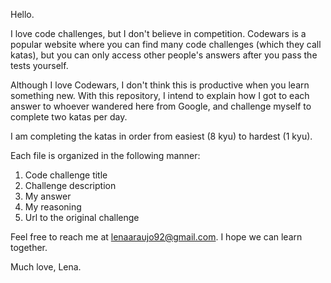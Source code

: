 Hello.

I love code challenges, but I don't believe in competition. Codewars is a popular website where you can find many code challenges (which they call katas), but you can only access other people's answers after you pass the tests yourself.

Although I love Codewars, I don't think this is productive when you learn something new. With this repository, I intend to explain how I got to each answer to whoever wandered here from Google, and challenge myself to complete two katas per day.

I am completing the katas in order from easiest (8 kyu) to hardest (1 kyu).

Each file is organized in the following manner:

1. Code challenge title
2. Challenge description
3. My answer
4. My reasoning
5. Url to the original challenge

Feel free to reach me at lenaaraujo92@gmail.com. I hope we can learn together.

Much love,
Lena.
